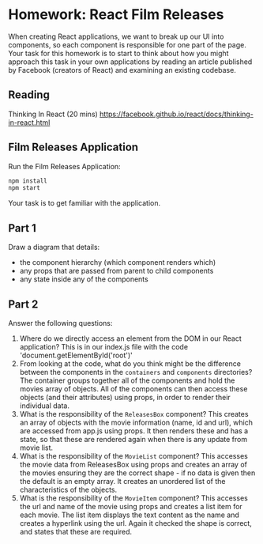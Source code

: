 # Homework: React Film Releases

When creating React applications, we want to break up our UI into components, so each component is responsible for one part of the page. Your task for this homework is to start to think about how you might approach this task in your own applications by reading an article published by Facebook (creators of React) and examining an existing codebase.

## Reading

Thinking In React (20 mins) https://facebook.github.io/react/docs/thinking-in-react.html

## Film Releases Application

Run the Film Releases Application:

```bash
npm install
npm start
```
Your task is to get familiar with the application.

## Part 1
Draw a diagram that details:
  - the component hierarchy (which component renders which)
  - any props that are passed from parent to child components
  - any state inside any of the components

## Part 2
Answer the following questions:
  1. Where do we directly access an element from the DOM in our React application?
  This is in our index.js file with the code 'document.getElementById('root')'
  2. From looking at the code, what do you think might be the difference between the components in the `containers` and `components` directories?
  The container groups together all of the components and hold the movies array of objects. All of the components can then access these objects (and their attributes) using props, in order to render their individual data.
  3. What is the responsibility of the `ReleasesBox` component?
  This creates an array of objects with the movie information (name, id and url), which are accessed from app.js using props. It then renders these and has a state, so that these are rendered again when there is any update from movie list.
  3. What is the responsibility of the `MovieList` component?
  This accesses the movie data from ReleasesBox using props and creates an array of the movies ensuring they are the correct shape - if no data is given then the default is an empty array. It creates an unordered list of the characteristics of the objects.
  4. What is the responsibility of the `MovieItem` component?
  This accesses the url and name of the movie using props and creates a list item for each movie. The list item displays the text content as the name and creates a hyperlink using the url. Again it checked the shape is correct, and states that these are required.
